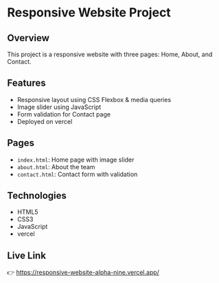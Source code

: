 # Responsive Website Project

## Overview
This project is a responsive website with three pages: Home, About, and Contact.

## Features
- Responsive layout using CSS Flexbox & media queries
- Image slider using JavaScript
- Form validation for Contact page
- Deployed on vercel

## Pages
- `index.html`: Home page with image slider
- `about.html`: About the team
- `contact.html`: Contact form with validation

## Technologies
- HTML5
- CSS3
- JavaScript
- vercel

## Live Link
👉 https://responsive-website-alpha-nine.vercel.app/


